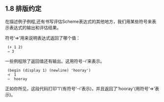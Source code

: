 <!--
1.8 Typographical Conventions
=============================
-->

## 1.8 排版约定

<!--
In examples and procedure descriptions and all other places where the
evaluation of Scheme expression is shown, we use some notation for
denoting the output and evaluation results of expressions.
-->

在描述例子例程,还有书写评估Scheme表达式的其他地方，我们用某些符号来表示表达式的输出和评估结果。

<!--
   The symbol ‘⇒’ is used to tell which value is returned by an
evaluation:
-->

   符号‘⇒’用来说明表达式返回了哪个值：

     (+ 1 2)
     ⇒ 3

<!--
   Some procedures produce some output besides returning a value.  This
is denoted by the symbol ‘⊣’.
-->

一些例程除了返回值还有输出。这用符号⊣’来表示。

     (begin (display 1) (newline) 'hooray')
     ⊣  1
     ⇒  hooray

<!--
   As you can see, this code prints ‘1’ (denoted by ‘⊣’), and returns
‘hooray’ (denoted by ‘⇒’).
-->

正如你所见，这段代码打印'1'(有符号‘⊣’表示)，并且返回了'hooray'(用符号‘⇒’表示)。

